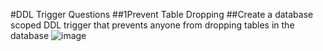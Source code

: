 #DDL Trigger Questions
##1Prevent Table Dropping
##Create a database scoped DDL trigger that prevents anyone from dropping tables in the database
![image](https://github.com/user-attachments/assets/1717a806-e61f-409d-ae8b-0d337155bd69)
